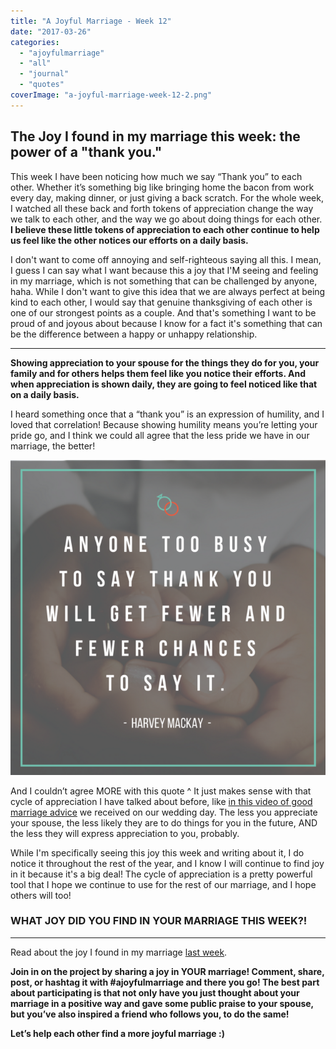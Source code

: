```yaml
---
title: "A Joyful Marriage - Week 12"
date: "2017-03-26"
categories: 
  - "ajoyfulmarriage"
  - "all"
  - "journal"
  - "quotes"
coverImage: "a-joyful-marriage-week-12-2.png"
---
```


## The Joy I found in my marriage this week: the power of a "thank you."

This week I have been noticing how much we say “Thank you” to each other. Whether it’s something big like bringing home the bacon from work every day, making dinner, or just giving a back scratch. For the whole week, I watched all these back and forth tokens of appreciation change the way we talk to each other, and the way we go about doing things for each other. **I believe these little tokens of appreciation to each other continue to help us feel like the other notices our efforts on a daily basis.**

I don't want to come off annoying and self-righteous saying all this. I mean, I guess I can say what I want because this a joy that I'M seeing and feeling in my marriage, which is not something that can be challenged by anyone, haha. While I don't want to give this idea that we are always perfect at being kind to each other, I would say that genuine thanksgiving of each other is one of our strongest points as a couple. And that's something I want to be proud of and joyous about because I know for a fact it's something that can be the difference between a happy or unhappy relationship.

* * *

**Showing appreciation to your spouse for the things they do for you, your family and for others helps them feel like you notice their efforts. And when appreciation is shown daily, they are going to feel noticed like that on a daily basis.**

I heard something once that a “thank you” is an expression of humility, and I loved that correlation! Because showing humility means you’re letting your pride go, and I think we could all agree that the less pride we have in our marriage, the better!

![finding joy in your spouse, finding joy in marriage, finding joy, marriage happiness, newlyweds, newlywed life, marriage life, marriage advice, marriage help, thank you quotes, quotes on appreciation, appreciation in marriage, the power of a thank you, thanksgiving in marriage](images/too-busy-to-thank-you.png)

And I couldn’t agree MORE with this quote ^ It just makes sense with that cycle of appreciation I have talked about before, like [in this video of good marriage advice](https://www.youtube.com/watch?v=v32M4R2I1Sc) we received on our wedding day. The less you appreciate your spouse, the less likely they are to do things for you in the future, AND the less they will express appreciation to you, probably.

While I'm specifically seeing this joy this week and writing about it, I do notice it throughout the rest of the year, and I know I will continue to find joy in it because it's a big deal! The cycle of appreciation is a pretty powerful tool that I hope we continue to use for the rest of our marriage, and I hope others will too!

### WHAT JOY DID YOU FIND IN YOUR MARRIAGE THIS WEEK?!

* * *

Read about the joy I found in my marriage [last week](http://freshlymarried.com/ajoyfulmarriage-week-11/).

**Join in on the project by sharing a joy in YOUR marriage! Comment, share, post, or hashtag it with #ajoyfulmarriage and there you go! The best part about participating is that not only have you just thought about your marriage in a positive way and gave some public praise to your spouse, but you’ve also inspired a friend who follows you, to do the same!**

**Let’s help each other find a more joyful marriage :)**
